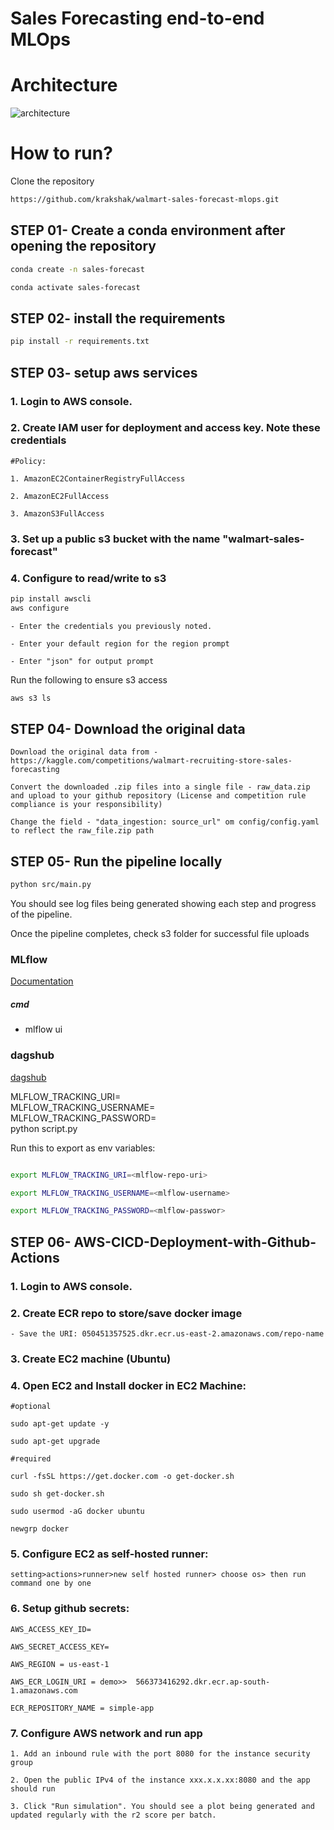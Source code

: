 # Sales Forecasting end-to-end MLOps

# Architecture
![architecture](https://github.com/user-attachments/assets/8d0c8002-d300-448a-8084-7953f4c8ccde)

# How to run?

Clone the repository

```bash
https://github.com/krakshak/walmart-sales-forecast-mlops.git
```
## STEP 01- Create a conda environment after opening the repository

```bash
conda create -n sales-forecast
```

```bash
conda activate sales-forecast
```


## STEP 02- install the requirements
```bash
pip install -r requirements.txt
```


## STEP 03- setup aws services

### 1. Login to AWS console.

### 2. Create IAM user for deployment and access key. Note these credentials 

	#Policy:

	1. AmazonEC2ContainerRegistryFullAccess

	2. AmazonEC2FullAccess

	3. AmazonS3FullAccess

### 3. Set up a public s3 bucket with the name "walmart-sales-forecast"

### 4. Configure to read/write to s3
```bash
pip install awscli
aws configure
```

	- Enter the credentials you previously noted.

	- Enter your default region for the region prompt

	- Enter "json" for output prompt

Run the following to ensure s3 access
```bash
aws s3 ls
```

## STEP 04- Download the original data
	Download the original data from - https://kaggle.com/competitions/walmart-recruiting-store-sales-forecasting

	Convert the downloaded .zip files into a single file - raw_data.zip and upload to your github repository (License and competition rule compliance is your responsibility)

	Change the field - "data_ingestion: source_url" om config/config.yaml to reflect the raw_file.zip path


## STEP 05- Run the pipeline locally
```bash
python src/main.py
```

You should see log files being generated showing each step and progress of the pipeline. 

Once the pipeline completes, check s3 folder for successful file uploads



### MLflow

[Documentation](https://mlflow.org/docs/latest/index.html)


##### cmd
- mlflow ui

### dagshub
[dagshub](https://dagshub.com/)

MLFLOW_TRACKING_URI= <mlflow-repo-uri> \
MLFLOW_TRACKING_USERNAME= <mlflow-username> \
MLFLOW_TRACKING_PASSWORD= <mlflow-passwor> \
python script.py

Run this to export as env variables:

```bash

export MLFLOW_TRACKING_URI=<mlflow-repo-uri>

export MLFLOW_TRACKING_USERNAME=<mlflow-username>

export MLFLOW_TRACKING_PASSWORD=<mlflow-passwor>

```



## STEP 06- AWS-CICD-Deployment-with-Github-Actions

### 1. Login to AWS console.

	
### 2. Create ECR repo to store/save docker image
    - Save the URI: 050451357525.dkr.ecr.us-east-2.amazonaws.com/repo-name

	
### 3. Create EC2 machine (Ubuntu) 

### 4. Open EC2 and Install docker in EC2 Machine:
	

	#optional

	sudo apt-get update -y

	sudo apt-get upgrade
	
	#required

	curl -fsSL https://get.docker.com -o get-docker.sh

	sudo sh get-docker.sh

	sudo usermod -aG docker ubuntu

	newgrp docker
	
### 5. Configure EC2 as self-hosted runner:
    setting>actions>runner>new self hosted runner> choose os> then run command one by one


### 6. Setup github secrets:

    AWS_ACCESS_KEY_ID=

    AWS_SECRET_ACCESS_KEY=

    AWS_REGION = us-east-1

    AWS_ECR_LOGIN_URI = demo>>  566373416292.dkr.ecr.ap-south-1.amazonaws.com

    ECR_REPOSITORY_NAME = simple-app

### 7. Configure AWS network and run app

	1. Add an inbound rule with the port 8080 for the instance security group

	2. Open the public IPv4 of the instance xxx.x.x.xx:8080 and the app should run

	3. Click "Run simulation". You should see a plot being generated and updated regularly with the r2 score per batch.
